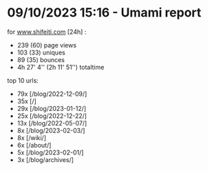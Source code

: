 # 09/10/2023 15:16 - Umami report
for www.shifeiti.com [24h] :

 - 239 (60) page views
 - 103 (33) uniques
 - 89 (35) bounces
 - 4h 27' 4'' (2h 11' 51'') totaltime


top 10 urls:
 - 79x [/blog/2022-12-09/]
 - 35x [/]
 - 29x [/blog/2023-01-12/]
 - 25x [/blog/2022-12-22/]
 - 13x [/blog/2022-05-07/]
 - 8x [/blog/2023-02-03/]
 - 8x [/wiki/]
 - 6x [/about/]
 - 5x [/blog/2023-02-01/]
 - 3x [/blog/archives/]


